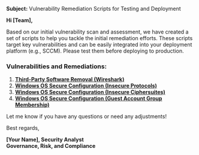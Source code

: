 **Subject:** Vulnerability Remediation Scripts for Testing and Deployment

**Hi [Team],**

Based on our initial vulnerability scan and assessment, we have created a set of scripts to help you tackle the initial remediation efforts. These scripts target key vulnerabilities and can be easily integrated into your deployment platform (e.g., SCCM). Please test them before deploying to production.

### Vulnerabilities and Remediations:
1. [**Third-Party Software Removal (Wireshark)**](https://github.com/addankisrinivas/IMP-Files/blob/main/Automation/remediation-wireshark-uninstall.ps1)
2. [**Windows OS Secure Configuration (Insecure Protocols)**](https://github.com/addankisrinivas/IMP-Files/blob/main/Automation/toggle-protocols.ps1)
3. [**Windows OS Secure Configuration (Insecure Ciphersuites)**](https://github.com/addankisrinivas/IMP-Files/blob/main/Automation/toggle-cipher-suites.ps1)
4. [**Windows OS Secure Configuration (Guest Account Group Membership)**](https://github.com/addankisrinivas/IMP-Files/blob/main/Automation/toggle-guest-local-administrators.ps1)

Let me know if you have any questions or need any adjustments!

Best regards,

**[Your Name], Security Analyst**<br/>
**Governance, Risk, and Compliance**
